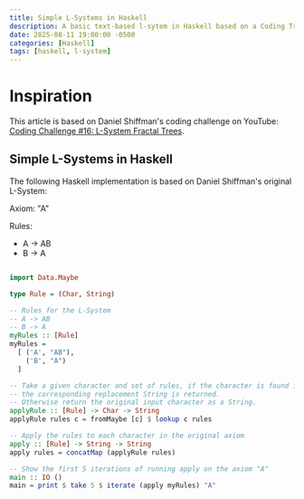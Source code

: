 ```yaml
---
title: Simple L-Systems in Haskell
description: A basic text-based l-sytem in Haskell based on a Coding Train episode
date: 2025-08-11 19:00:00 -0500
categories: [Haskell]
tags: [haskell, l-system]
---
```


# Inspiration

This article is based on Daniel Shiffman's coding challenge on YouTube: [Coding Challenge #16: L-System Fractal Trees](https://www.youtube.com/watch?v=E1B4UoSQMFw).

## Simple L-Systems in Haskell

The following Haskell implementation is based on Daniel Shiffman's original L-System:

Axiom: "A"

Rules:
 - A -> AB
 - B -> A

```haskell

import Data.Maybe

type Rule = (Char, String)

-- Rules for the L-System
-- A -> AB
-- B -> A
myRules :: [Rule]
myRules =
  [ ('A', "AB"),
    ('B', "A")
  ]

-- Take a given character and set of rules, if the character is found in the rules
-- the corresponding replacement String is returned.
-- Otherwise return the original input character as a String.
applyRule :: [Rule] -> Char -> String
applyRule rules c = fromMaybe [c] $ lookup c rules

-- Apply the rules to each character in the original axiom
apply :: [Rule] -> String -> String
apply rules = concatMap (applyRule rules)

-- Show the first 5 iterations of running apply on the axiom "A"
main :: IO ()
main = print $ take 5 $ iterate (apply myRules) "A"
```

